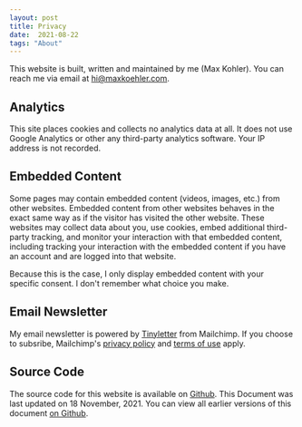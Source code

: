 ```yaml
---
layout: post
title: Privacy
date:  2021-08-22
tags: "About"
---
```


This website is built, written and maintained by me (Max Kohler). You can reach me via email at <a href="mailto:hi@maxkoehler.com">hi@maxkoehler.com</a>.

## Analytics

This site places cookies and collects no analytics data at all. It does not use Google Analytics or other any third-party analytics software. Your IP address is not recorded.

## Embedded Content

Some pages may contain embedded content (videos, images, etc.) from other websites. Embedded content from other websites behaves in the exact same way as if the visitor has visited the other website. These websites may collect data about you, use cookies, embed additional third-party tracking, and monitor your interaction with that embedded content, including tracking your interaction with the embedded content if you have an account and are logged into that website.

Because this is the case, I only display embedded content with your specific consent. I don't remember what choice you make.

## Email Newsletter

My email newsletter is powered by [Tinyletter](https://tinyletter.com/maxakohler) from Mailchimp. If you choose to subsribe, Mailchimp's [privacy policy](https://mailchimp.com/legal/privacy/) and [terms of use](https://mailchimp.com/legal/terms/) apply.

## Source Code

The source code for this website is available on [Github](https://github.com/awesomephant/blog). This Document was last updated on 18 November, 2021. You can view all earlier versions of this document [on Github](https://github.com/awesomephant/blog/commits/346daa18dd90baae7149408753c8c45893c097be/privacy.md).